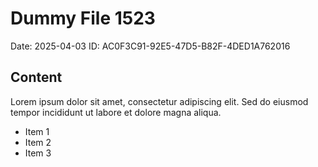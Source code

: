 # Dummy File 1523

Date: 2025-04-03
ID: AC0F3C91-92E5-47D5-B82F-4DED1A762016

## Content

Lorem ipsum dolor sit amet, consectetur adipiscing elit.
Sed do eiusmod tempor incididunt ut labore et dolore magna aliqua.

* Item 1
* Item 2
* Item 3


